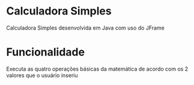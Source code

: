 # Calculadora Simples
Calculadora Simples desenvolvida em Java com uso do JFrame
# Funcionalidade
Executa as quatro operações básicas da matemática de acordo com os 2 valores que o usuário inseriu
